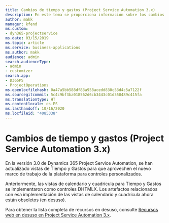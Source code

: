 ```yaml
---
title: Cambios de tiempo y gastos (Project Service Automation 3.x)
description: En este tema se proporciona información sobre los cambios de la solución para Tiempo y Gastos.
author: makk
manager: kfend
ms.custom:
- dyn365-projectservice
ms.date: 03/15/2019
ms.topic: article
ms.service: business-applications
ms.author: makk
audience: admin
search.audienceType:
- admin
- customizer
search.app:
- D365PS
- ProjectOperations
ms.openlocfilehash: 0a47a5bb588df83a958acedd830c53d4c5a7122f
ms.sourcegitcommit: 5c4c9bf3ba018562d6cb3443c01d550489c415fa
ms.translationtype: HT
ms.contentlocale: es-ES
ms.lasthandoff: 10/16/2020
ms.locfileid: "4085338"
---
```

# <a name="time-and-expense-changes-project-service-automation-3x"></a>Cambios de tiempo y gastos (Project Service Automation 3.x)

En la versión 3.0 de Dynamics 365 Project Service Automation, se han actualizado vistas de Tiempo y Gastos para que aprovechen el nuevo marco de trabajo de la plataforma para controles personalizados.

Anteriormente, las vistas de calendario y cuadrícula para Tiempo y Gastos se implementaron como controles DHTMLX. Los artefactos relacionados con esa implementación de las vistas de calendario y cuadrícula ahora están obsoletos (en desuso).

Para obtener la lista completa de recursos en desuso, consulte [Recursos web en desuso en Project Service Automation 3.x](web-resources-deprecated-v3.x.md).
